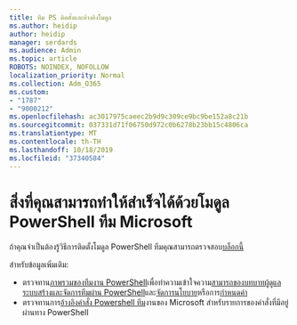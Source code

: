 ```yaml
---
title: ทีม PS ติดตั้งและอ้างอิงโมดูล
ms.author: heidip
author: heidip
manager: serdards
ms.audience: Admin
ms.topic: article
ROBOTS: NOINDEX, NOFOLLOW
localization_priority: Normal
ms.collection: Adm_O365
ms.custom:
- "1787"
- "9000212"
ms.openlocfilehash: ac3017975caeec2b9d9c309ce9bc9be152a8c21b
ms.sourcegitcommit: 037331d71f06750d972c0b6278b23bb15c4806ca
ms.translationtype: MT
ms.contentlocale: th-TH
ms.lasthandoff: 10/18/2019
ms.locfileid: "37340584"
---
```

# <a name="what-you-can-accomplish-with-microsoft-teams-powershell-module"></a>สิ่งที่คุณสามารถทำให้สำเร็จได้ด้วยโมดูล PowerShell ทีม Microsoft

ถ้าคุณจำเป็นต้องรู้วิธีการติดตั้งโมดูล PowerShell ทีมคุณสามารถตรวจสอบ[บล็อกนี้](https://blogs.technet.microsoft.com/skypehybridguy/2017/11/07/microsoft-teams-powershell-support/)

สำหรับข้อมูลเพิ่มเติม:

- ตรวจทาน[ภาพรวมของทีมงาน PowerShell](https://docs.microsoft.com/MicrosoftTeams/teams-powershell-overview)เพื่อทำความเข้าใจความ[สามารถของบทบาทผู้ดูแลระบบ](https://docs.microsoft.com/MicrosoftTeams/using-admin-roles)[สร้างและจัดการทีมผ่าน PowerShell](https://docs.microsoft.com/MicrosoftTeams/teams-powershell-overview#creating-and-managing-teams-via-powershell)และ[จัดการนโยบาย](https://docs.microsoft.com/MicrosoftTeams/teams-powershell-overview#managing-policies-via-powershell)หรือการ[กำหนดค่า](https://docs.microsoft.com/MicrosoftTeams/teams-powershell-overview#managing-configurations-via-powershell) 
- ตรวจทานการ[อ้างอิงคำสั่ง Powershell ทีม](https://docs.microsoft.com/powershell/module/teams/?view=teams-ps)งานของ Microsoft สำหรับรายการของคำสั่งที่มีอยู่ผ่านทาง PowerShell 
